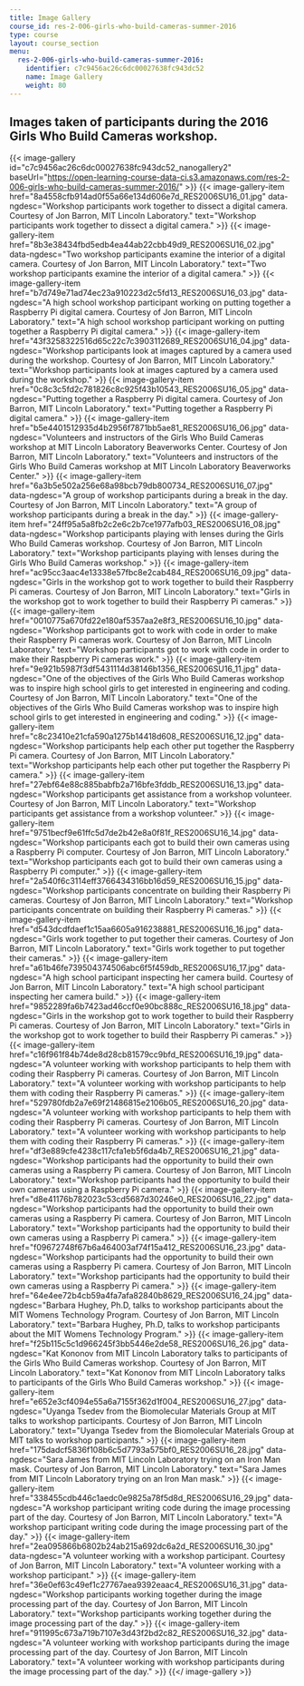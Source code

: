 ```yaml
---
title: Image Gallery
course_id: res-2-006-girls-who-build-cameras-summer-2016
type: course
layout: course_section
menu:
  res-2-006-girls-who-build-cameras-summer-2016:
    identifier: c7c9456ac26c6dc00027638fc943dc52
    name: Image Gallery
    weight: 80
---
```

Images taken of participants during the 2016 Girls Who Build Cameras workshop.
------------------------------------------------------------------------------
{{< image-gallery id="c7c9456ac26c6dc00027638fc943dc52_nanogallery2" baseUrl="https://open-learning-course-data-ci.s3.amazonaws.com/res-2-006-girls-who-build-cameras-summer-2016/" >}}
{{< image-gallery-item href="8a4558cfb914ad0f55a66e134d606e7d_RES2006SU16_01.jpg" data-ngdesc="Workshop participants work together to dissect a digital camera. Courtesy of Jon Barron, MIT Lincoln Laboratory." text="Workshop participants work together to dissect a digital camera." >}}
{{< image-gallery-item href="8b3e38434fbd5edb4ea44ab22cbb49d9_RES2006SU16_02.jpg" data-ngdesc="Two workshop participants examine the interior of a digital camera. Courtesy of Jon Barron, MIT Lincoln Laboratory." text="Two workshop participants examine the interior of a digital camera." >}}
{{< image-gallery-item href="b7d749e71ad74ec23a910223d2c5fd13_RES2006SU16_03.jpg" data-ngdesc="A high school workshop participant working on putting together a Raspberry Pi digital camera. Courtesy of Jon Barron, MIT Lincoln Laboratory." text="A high school workshop participant working on putting together a Raspberry Pi digital camera." >}}
{{< image-gallery-item href="43f3258322516d65c22c7c3903112689_RES2006SU16_04.jpg" data-ngdesc="Workshop participants look at images captured by a camera used during the workshop. Courtesy of Jon Barron, MIT Lincoln Laboratory." text="Workshop participants look at images captured by a camera used during the workshop." >}}
{{< image-gallery-item href="0c8c3c5fd2c781826c8c925f43b10543_RES2006SU16_05.jpg" data-ngdesc="Putting together a Raspberry Pi digital camera. Courtesy of Jon Barron, MIT Lincoln Laboratory." text="Putting together a Raspberry Pi digital camera." >}}
{{< image-gallery-item href="b5e4401512935d4b2956f7871bb5ae81_RES2006SU16_06.jpg" data-ngdesc="Volunteers and instructors of the Girls Who Build Cameras workshop at MIT Lincoln Laboratory Beaverworks Center. Courtesy of Jon Barron, MIT Lincoln Laboratory." text="Volunteers and instructors of the Girls Who Build Cameras workshop at MIT Lincoln Laboratory Beaverworks Center." >}}
{{< image-gallery-item href="6a3b5e502a256e68a98bcb79db800734_RES2006SU16_07.jpg" data-ngdesc="A group of workshop participants during a break in the day. Courtesy of Jon Barron, MIT Lincoln Laboratory." text="A group of workshop participants during a break in the day." >}}
{{< image-gallery-item href="24ff95a5a8fb2c2e6c2b7ce1977afb03_RES2006SU16_08.jpg" data-ngdesc="Workshop participants playing with lenses during the Girls Who Build Cameras workshop. Courtesy of Jon Barron, MIT Lincoln Laboratory." text="Workshop participants playing with lenses during the Girls Who Build Cameras workshop." >}}
{{< image-gallery-item href="ac95cc3aac4e13338e57fbc8e2cab484_RES2006SU16_09.jpg" data-ngdesc="Girls in the workshop got to work together to build their Raspberry Pi cameras. Courtesy of Jon Barron, MIT Lincoln Laboratory." text="Girls in the workshop got to work together to build their Raspberry Pi cameras." >}}
{{< image-gallery-item href="0010775a670fd22e180af5357aa2e8f3_RES2006SU16_10.jpg" data-ngdesc="Workshop participants got to work with code in order to make their Raspberry Pi cameras work. Courtesy of Jon Barron, MIT Lincoln Laboratory." text="Workshop participants got to work with code in order to make their Raspberry Pi cameras work." >}}
{{< image-gallery-item href="9e921b5987f3df5431114d38146b1356_RES2006SU16_11.jpg" data-ngdesc="One of the objectives of the Girls Who Build Cameras workshop was to inspire high school girls to get interested in engineering and coding. Courtesy of Jon Barron, MIT Lincoln Laboratory." text="One of the objectives of the Girls Who Build Cameras workshop was to inspire high school girls to get interested in engineering and coding." >}}
{{< image-gallery-item href="c8c23410e21cfa590a1275b14418d608_RES2006SU16_12.jpg" data-ngdesc="Workshop participants help each other put together the Raspberry Pi camera. Courtesy of Jon Barron, MIT Lincoln Laboratory." text="Workshop participants help each other put together the Raspberry Pi camera." >}}
{{< image-gallery-item href="27ebf64e88c885babfb2a716bfe3fddb_RES2006SU16_13.jpg" data-ngdesc="Workshop participants get assistance from a workshop volunteer. Courtesy of Jon Barron, MIT Lincoln Laboratory." text="Workshop participants get assistance from a workshop volunteer." >}}
{{< image-gallery-item href="9751becf9e61ffc5d7de2b42e8a0f81f_RES2006SU16_14.jpg" data-ngdesc="Workshop participants each got to build their own cameras using a Raspberry Pi computer. Courtesy of Jon Barron, MIT Lincoln Laboratory." text="Workshop participants each got to build their own cameras using a Raspberry Pi computer." >}}
{{< image-gallery-item href="2a540f6c3114eff3766434316bb16d59_RES2006SU16_15.jpg" data-ngdesc="Workshop participants concentrate on building their Raspberry Pi cameras. Courtesy of Jon Barron, MIT Lincoln Laboratory." text="Workshop participants concentrate on building their Raspberry Pi cameras." >}}
{{< image-gallery-item href="d543dcdfdaef1c15aa6605a916238881_RES2006SU16_16.jpg" data-ngdesc="Girls work together to put together their cameras. Courtesy of Jon Barron, MIT Lincoln Laboratory." text="Girls work together to put together their cameras." >}}
{{< image-gallery-item href="a61b46fe739504374506abc6f5f459db_RES2006SU16_17.jpg" data-ngdesc="A high school participant inspecting her camera build. Courtesy of Jon Barron, MIT Lincoln Laboratory." text="A high school participant inspecting her camera build." >}}
{{< image-gallery-item href="9852289fa6b7423ad46ccf0e90bc888c_RES2006SU16_18.jpg" data-ngdesc="Girls in the workshop got to work together to build their Raspberry Pi cameras. Courtesy of Jon Barron, MIT Lincoln Laboratory." text="Girls in the workshop got to work together to build their Raspberry Pi cameras." >}}
{{< image-gallery-item href="c16f961f84b74de8d28cb81579cc9bfd_RES2006SU16_19.jpg" data-ngdesc="A volunteer working with workshop participants to help them with coding their Raspberry Pi cameras. Courtesy of Jon Barron, MIT Lincoln Laboratory." text="A volunteer working with workshop participants to help them with coding their Raspberry Pi cameras." >}}
{{< image-gallery-item href="529780fdb2a7e69f21486815e2106b05_RES2006SU16_20.jpg" data-ngdesc="A volunteer working with workshop participants to help them with coding their Raspberry Pi cameras. Courtesy of Jon Barron, MIT Lincoln Laboratory." text="A volunteer working with workshop participants to help them with coding their Raspberry Pi cameras." >}}
{{< image-gallery-item href="df3e889cfe4238c117cfa1eb5f6da4b7_RES2006SU16_21.jpg" data-ngdesc="Workshop participants had the opportunity to build their own cameras using a Raspberry Pi camera. Courtesy of Jon Barron, MIT Lincoln Laboratory." text="Workshop participants had the opportunity to build their own cameras using a Raspberry Pi camera." >}}
{{< image-gallery-item href="d8e41176b782023c53cd5687d30246e0_RES2006SU16_22.jpg" data-ngdesc="Workshop participants had the opportunity to build their own cameras using a Raspberry Pi camera. Courtesy of Jon Barron, MIT Lincoln Laboratory." text="Workshop participants had the opportunity to build their own cameras using a Raspberry Pi camera." >}}
{{< image-gallery-item href="f09672748f67b6a464003af74f15a412_RES2006SU16_23.jpg" data-ngdesc="Workshop participants had the opportunity to build their own cameras using a Raspberry Pi camera. Courtesy of Jon Barron, MIT Lincoln Laboratory." text="Workshop participants had the opportunity to build their own cameras using a Raspberry Pi camera." >}}
{{< image-gallery-item href="64e4ee72b4cb59a4fa7afa82840b8629_RES2006SU16_24.jpg" data-ngdesc="Barbara Hughey, Ph.D, talks to workshop participants about the MIT Womens Technology Program. Courtesy of Jon Barron, MIT Lincoln Laboratory." text="Barbara Hughey, Ph.D, talks to workshop participants about the MIT Womens Technology Program." >}}
{{< image-gallery-item href="f25b115c5c1d966245f3bb5446e2de58_RES2006SU16_26.jpg" data-ngdesc="Kat Kononov from MIT Lincoln Laboratory talks to participants of the Girls Who Build Cameras workshop. Courtesy of Jon Barron, MIT Lincoln Laboratory." text="Kat Kononov from MIT Lincoln Laboratory talks to participants of the Girls Who Build Cameras workshop." >}}
{{< image-gallery-item href="e652e3cf4094e55a6a7155f362d1f004_RES2006SU16_27.jpg" data-ngdesc="Uyanga Tsedev from the Biomolecular Materials Group at MIT talks to workshop participants. Courtesy of Jon Barron, MIT Lincoln Laboratory." text="Uyanga Tsedev from the Biomolecular Materials Group at MIT talks to workshop participants." >}}
{{< image-gallery-item href="175dadcf5836f108b6c5d7793a575bf0_RES2006SU16_28.jpg" data-ngdesc="Sara James from MIT Lincoln Laboratory trying on an Iron Man mask. Courtesy of Jon Barron, MIT Lincoln Laboratory." text="Sara James from MIT Lincoln Laboratory trying on an Iron Man mask." >}}
{{< image-gallery-item href="338455cdb446c1aedc0e9825a78f5d8d_RES2006SU16_29.jpg" data-ngdesc="A workshop participant writing code during the image processing part of the day. Courtesy of Jon Barron, MIT Lincoln Laboratory." text="A workshop participant writing code during the image processing part of the day." >}}
{{< image-gallery-item href="2ea095866b6802b24ab215a692dc6a2d_RES2006SU16_30.jpg" data-ngdesc="A volunteer working with a workshop participant. Courtesy of Jon Barron, MIT Lincoln Laboratory." text="A volunteer working with a workshop participant." >}}
{{< image-gallery-item href="36e0ef63c49ef1c27767aea9392eaac4_RES2006SU16_31.jpg" data-ngdesc="Workshop participants working together during the image processing part of the day. Courtesy of Jon Barron, MIT Lincoln Laboratory." text="Workshop participants working together during the image processing part of the day." >}}
{{< image-gallery-item href="911995c673a719b7107e3d43f2bd2c82_RES2006SU16_32.jpg" data-ngdesc="A volunteer working with workshop participants during the image processing part of the day. Courtesy of Jon Barron, MIT Lincoln Laboratory." text="A volunteer working with workshop participants during the image processing part of the day." >}}
{{</ image-gallery >}}